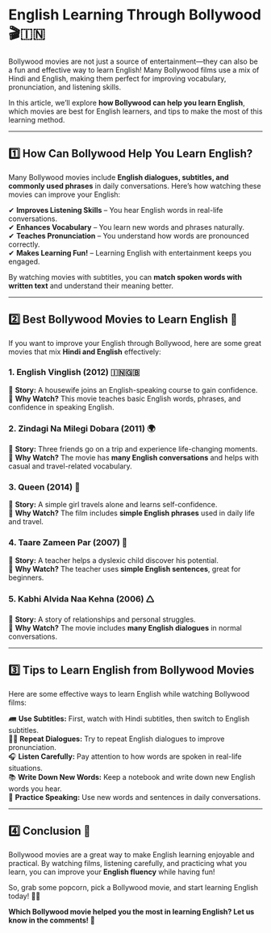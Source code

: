 # **English Learning Through Bollywood 🎬🇮🇳**  

Bollywood movies are not just a source of entertainment—they can also be a fun and effective way to learn English! Many Bollywood films use a mix of Hindi and English, making them perfect for improving vocabulary, pronunciation, and listening skills.  

In this article, we’ll explore **how Bollywood can help you learn English**, which movies are best for English learners, and tips to make the most of this learning method.  

---

## **1️⃣ How Can Bollywood Help You Learn English?**  

Many Bollywood movies include **English dialogues, subtitles, and commonly used phrases** in daily conversations. Here’s how watching these movies can improve your English:  

✔ **Improves Listening Skills** – You hear English words in real-life conversations.  
✔ **Enhances Vocabulary** – You learn new words and phrases naturally.  
✔ **Teaches Pronunciation** – You understand how words are pronounced correctly.  
✔ **Makes Learning Fun!** – Learning English with entertainment keeps you engaged.  

By watching movies with subtitles, you can **match spoken words with written text** and understand their meaning better.  

---

## **2️⃣ Best Bollywood Movies to Learn English 🎥**  

If you want to improve your English through Bollywood, here are some great movies that mix **Hindi and English** effectively:  

### **1. English Vinglish (2012) 🇮🇳🇬🇧**  
📝 **Story:** A housewife joins an English-speaking course to gain confidence.  
🎯 **Why Watch?** This movie teaches basic English words, phrases, and confidence in speaking English.  

### **2. Zindagi Na Milegi Dobara (2011) 🌍**  
📝 **Story:** Three friends go on a trip and experience life-changing moments.  
🎯 **Why Watch?** The movie has **many English conversations** and helps with casual and travel-related vocabulary.  

### **3. Queen (2014) 👑**  
📝 **Story:** A simple girl travels alone and learns self-confidence.  
🎯 **Why Watch?** The film includes **simple English phrases** used in daily life and travel.  

### **4. Taare Zameen Par (2007) 🎨**  
📝 **Story:** A teacher helps a dyslexic child discover his potential.  
🎯 **Why Watch?** The teacher uses **simple English sentences**, great for beginners.  

### **5. Kabhi Alvida Naa Kehna (2006) 🛆**  
📝 **Story:** A story of relationships and personal struggles.  
🎯 **Why Watch?** The movie includes **many English dialogues** in normal conversations.  

---

## **3️⃣ Tips to Learn English from Bollywood Movies**  

Here are some effective ways to learn English while watching Bollywood films:  

🛲 **Use Subtitles:** First, watch with Hindi subtitles, then switch to English subtitles.  
👨‍🎨 **Repeat Dialogues:** Try to repeat English dialogues to improve pronunciation.  
🎧 **Listen Carefully:** Pay attention to how words are spoken in real-life situations.  
📚 **Write Down New Words:** Keep a notebook and write down new English words you hear.  
📝 **Practice Speaking:** Use new words and sentences in daily conversations.  

---

## **4️⃣ Conclusion 📝**  

Bollywood movies are a great way to make English learning enjoyable and practical. By watching films, listening carefully, and practicing what you learn, you can improve your **English fluency** while having fun!  

So, grab some popcorn, pick a Bollywood movie, and start learning English today! 🍿️🚀  

**Which Bollywood movie helped you the most in learning English? Let us know in the comments! 💬**  

